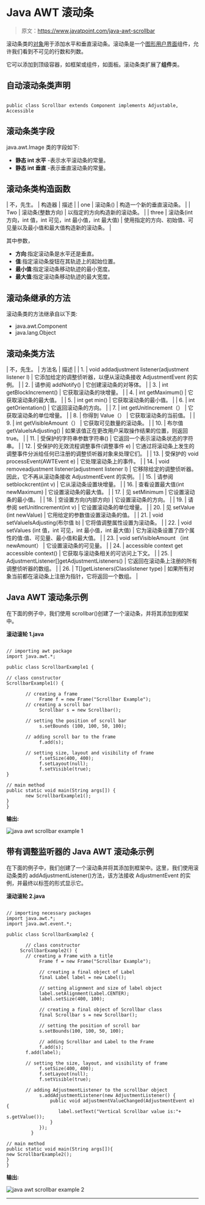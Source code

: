 # Java AWT 滚动条

> 原文：<https://www.javatpoint.com/java-awt-scrollbar>

滚动条类的[对象](https://www.javatpoint.com/object-and-class-in-java)用于添加水平和垂直滚动条。滚动条是一个[图形用户界面](https://www.javatpoint.com/gui-full-form)组件，允许我们看到不可见的行数和列数。

它可以添加到顶级容器，如框架或组件，如面板。滚动条类扩展了**组件**类。

## 自动滚动条类声明

```

public class Scrollbar extends Component implements Adjustable, Accessible

```

## 滚动条类字段

java.awt.Image 类的字段如下:

*   **静态 int 水平** -表示水平滚动条的常量。
*   **静态 int 垂直** -表示垂直滚动条的常量。

## 滚动条类构造函数

| 不，先生。 | 构造器 | 描述 |
| one | 滚动条() | 构造一个新的垂直滚动条。 |
| Two | 滚动条(整数方向) | 以指定的方向构造新的滚动条。 |
| three | 滚动条(int 方向，int 值，int 可见，int 最小值，int 最大值) | 使用指定的方向、初始值、可见量以及最小值和最大值构造新的滚动条。 |

其中参数，

*   **方向**:指定滚动条是水平还是垂直。
*   **值**:指定滚动条旋钮在其轨迹上的起始位置。
*   **最小值**:指定滚动条移动轨迹的最小宽度。
*   **最大值**:指定滚动条移动轨迹的最大宽度。

## 滚动条继承的方法

滚动条类的方法继承自以下类:

*   java.awt.Component
*   java.lang.Object

## 滚动条类方法

| 不，先生。 | 方法名 | 描述 |
| 1. | void addadjustment listener(adjustment listener l) | 它添加给定的调整侦听器，以便从滚动条接收 AdjustmentEvent 的实例。 |
| 2. | 请参阅 addNotify() | 它创建滚动条的对等体。 |
| 3. | int getBlockIncrement() | 它获取滚动条的块增量。 |
| 4. | int getMaximum() | 它获取滚动条的最大值。 |
| 5. | int get min() | 它获取滚动条的最小值。 |
| 6. | int getOrientation() | 它返回滚动条的方向。 |
| 7. | int getUnitIncrement（） | 它获取滚动条的单位增量。 |
| 8. | 你得到 Value（） | 它获取滚动条的当前值。 |
| 9. | int getVisibleAmount（） | 它获取可见数量的滚动条。 |
| 10. | 布尔值 getValueIsAdjusting() | 如果该值正在更改用户采取操作结果的位置，则返回 true。 |
| 11. | 受保护的字符串参数字符串() | 它返回一个表示滚动条状态的字符串。 |
| 12. | 受保护的无效流程调整事件(调整事件 e) | 它通过将滚动条上发生的调整事件分派给任何已注册的调整侦听器对象来处理它们。 |
| 13. | 受保护的 void processEvent(AWTEvent e) | 它处理滚动条上的事件。 |
| 14. | void removeadjustment listener(adjustment listener l) | 它移除给定的调整侦听器。因此，它不再从滚动条接收 AdjustmentEvent 的实例。 |
| 15. | 请参阅 setblockcrent(int v) | 它从滚动条设置块增量。 |
| 16. | 查看设置最大值(int newMaximum) | 它设置滚动条的最大值。 |
| 17. | 见 setMinimum | 它设置滚动条的最小值。 |
| 18. | 空设置方向(内部方向) | 它设置滚动条的方向。 |
| 19. | 请参阅 setUnitIncrement(int v) | 它设置滚动条的单位增量。 |
| 20. | 见 setValue (int newValue) | 它用给定的参数值设置滚动条的值。 |
| 21. | void setValueIsAdjusting(布尔值 b) | 它将值调整属性设置为滚动条。 |
| 22. | void setValues (int 值，int 可见，int 最小值，int 最大值) | 它为滚动条设置了四个属性的值:值、可见量、最小值和最大值。 |
| 23. | void setVisibleAmount （int newAmount） | 它设置滚动条的可见量。 |
| 24. | accessible context get accessible context() | 它获取与滚动条相关的可访问上下文。 |
| 25. | AdjustmentListener[]getAdjustmentListeners() | 它返回在滚动条上注册的所有调整侦听器的数组。 |
| 26. | <t extends="" eventlistener="">T[]getListeners(Class<t>listener type)</t></t> | 如果所有对象当前都在滚动条上注册为指针，它将返回一个数组。 |

## Java AWT 滚动条示例

在下面的例子中，我们使用 scrollbar()创建了一个滚动条，并将其添加到框架中。

**滚动滚轮 1.java**

```

// importing awt package
import java.awt.*; 

public class ScrollbarExample1 {  

// class constructor
ScrollbarExample1() {  

       // creating a frame
            Frame f = new Frame("Scrollbar Example");  
       // creating a scroll bar
            Scrollbar s = new Scrollbar();  

       // setting the position of scroll bar
            s.setBounds (100, 100, 50, 100);

       // adding scroll bar to the frame
            f.add(s);  

       // setting size, layout and visibility of frame
            f.setSize(400, 400);
            f.setLayout(null);  
            f.setVisible(true);  
}  

// main method
public static void main(String args[]) {  
       new ScrollbarExample1();  
}  
}  

```

**输出:**

![java awt scrollbar example 1](../img/35cf04643c34336d44e065046586d051.png)

## 带有调整监听器的 Java AWT 滚动条示例

在下面的例子中，我们创建了一个滚动条并将其添加到框架中。这里，我们使用滚动条类的 addAdjustmentListener()方法，该方法接收 AdjustmentEvent 的实例，并最终以标签的形式显示它。

**滚动滚轮 2.java**

```

// importing necessary packages
import java.awt.*;  
import java.awt.event.*;  

public class ScrollbarExample2 { 

       // class constructor 
     ScrollbarExample2() {  
       // creating a Frame with a title 
            Frame f = new Frame("Scrollbar Example");  

            // creating a final object of Label
            final Label label = new Label(); 

            // setting alignment and size of label object         
            label.setAlignment(Label.CENTER);  
            label.setSize(400, 100);  

            // creating a final object of Scrollbar class
            final Scrollbar s = new Scrollbar();  

            // setting the position of scroll bar
            s.setBounds(100, 100, 50, 100);  

            // adding Scrollbar and Label to the Frame
            f.add(s);
       f.add(label);  

       // setting the size, layout, and visibility of frame 
            f.setSize(400, 400);  
            f.setLayout(null);  
            f.setVisible(true);

       // adding AdjustmentListener to the scrollbar object
            s.addAdjustmentListener(new AdjustmentListener() {  
                public void adjustmentValueChanged(AdjustmentEvent e) {  
                   label.setText("Vertical Scrollbar value is:"+ s.getValue());  
                }  
            });  
         }

// main method  
public static void main(String args[]){  
new ScrollbarExample2();  
}  
}  

```

**输出:**

![java awt scrollbar example 2](../img/0b6d4b987234dbdc1101c0a352eec8db.png)

* * *